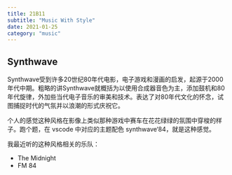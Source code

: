 ```yaml
---
title: 21B11
subtitle: "Music With Style"
date: 2021-01-25
category: "music"
---
```


## Synthwave 

Synthwave受到许多20世纪80年代电影，电子游戏和漫画的启发，起源于2000年代中期。粗略的讲Synthwave就概括为以使用合成器音色为主，添加鼓机和80年代旋律，外加些当代电子音乐的审美和技术。表达了对80年代文化的怀念，试图捕捉时代的气氛并以浪潮的形式庆祝它。

个人的感觉这种风格在影像上类似那种游戏中赛车在花花绿绿的氛围中穿梭的样子。跑个题，在 vscode 中对应的主题配色 synthwave‘84，就是这种感觉。

我最近听的这种风格相关的乐队：

- The Midnight
- FM 84 

